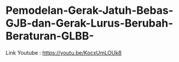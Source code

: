 # Pemodelan-Gerak-Jatuh-Bebas-GJB-dan-Gerak-Lurus-Berubah-Beraturan-GLBB-
Link Youtube : https://youtu.be/KocxUmLOUk8
